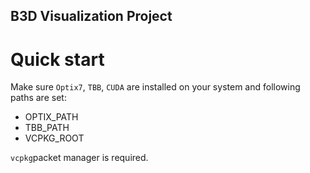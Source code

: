 ## B3D Visualization Project

# Quick start

Make sure `Optix7`, `TBB`, `CUDA` are installed on your system and following paths are set:

- OPTIX_PATH
- TBB_PATH
- VCPKG_ROOT

`vcpkg`packet manager is required.
